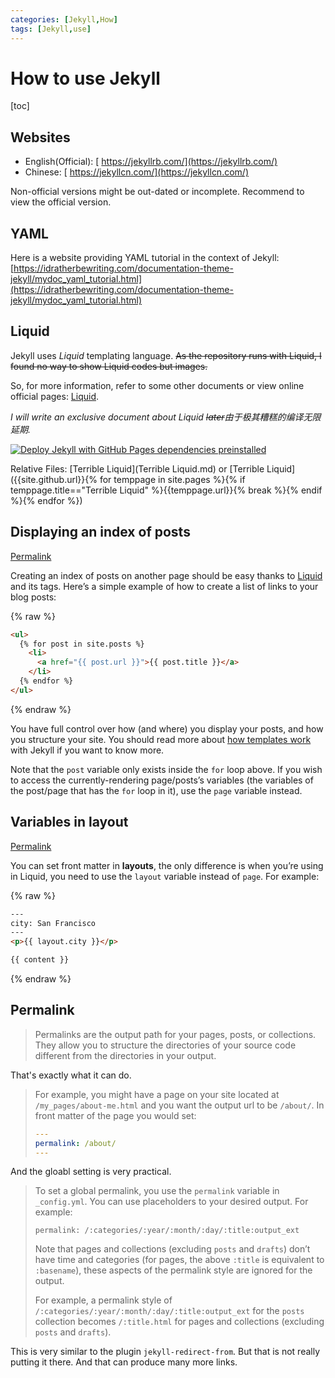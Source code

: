 ```yaml
---
categories: [Jekyll,How]
tags: [Jekyll,use]
---
```


# How to use Jekyll

[toc]

## Websites

- English(Official): [ https://jekyllrb.com/](https://jekyllrb.com/)
- Chinese: [ https://jekyllcn.com/](https://jekyllcn.com/)

Non-official versions might be out-dated or incomplete. Recommend to view the official version.

## YAML

Here is a website providing YAML tutorial in the context of Jekyll: [https://idratherbewriting.com/documentation-theme-jekyll/mydoc_yaml_tutorial.html](https://idratherbewriting.com/documentation-theme-jekyll/mydoc_yaml_tutorial.html)



## Liquid

Jekyll uses *Liquid* templating language. <del>As the repository runs with Liquid, I found no way to show Liquid codes but images.</del>

So, for more information, refer to some other documents or view online official pages: [Liquid](https://shopify.github.io/liquid/).

*I will write an exclusive document about Liquid <del>later</del>由于极其糟糕的编译无限延期.*

[![Deploy Jekyll with GitHub Pages dependencies preinstalled](https://github.com/LiuJiewenTT/MyDoc_A/actions/workflows/jekyll-gh-pages.yml/badge.svg)](https://github.com/LiuJiewenTT/MyDoc_A/actions/workflows/jekyll-gh-pages.yml)

Relative Files: [Terrible Liquid](Terrible Liquid.md) or [Terrible Liquid]({{site.github.url}}{% for temppage in site.pages %}{% if temppage.title=="Terrible Liquid" %}{{temppage.url}}{% break %}{% endif %}{% endfor %})

## Displaying an index of posts

[Permalink](https://jekyllrb.com/docs/posts/#displaying-an-index-of-posts)

Creating an index of posts on another page should be easy thanks to [Liquid](https://shopify.github.io/liquid/) and its tags. Here’s a simple example of how to create a list of links to your blog posts:

{% raw %}

```html
<ul>
  {% for post in site.posts %}
    <li>
      <a href="{{ post.url }}">{{ post.title }}</a>
    </li>
  {% endfor %}
</ul>
```
{% endraw %}

You have full control over how (and where) you display your posts, and how you structure your site. You should read more about [how templates work](https://jekyllrb.com/docs/templates/) with Jekyll if you want to know more.

Note that the `post` variable only exists inside the `for` loop above. If you wish to access the currently-rendering page/posts’s variables (the variables of the post/page that has the `for` loop in it), use the `page` variable instead.



## Variables in layout

[Permalink](https://jekyllrb.com/docs/layouts/#variables)

You can set front matter in **layouts**, the only difference is when you’re using in Liquid, you need to use the `layout` variable instead of `page`. For example:

{% raw %}

```html
---
city: San Francisco
---
<p>{{ layout.city }}</p>

{{ content }}
```

{% endraw %}



## Permalink

> Permalinks are the output path for your pages, posts, or collections. They allow you to structure the directories of your source code different from the directories in your output.

That's exactly what it can do.

> For example, you might have a page on your site located at `/my_pages/about-me.html` and you want the output url to be `/about/`. In front matter of the page you would set:
>
> ```yaml
> ---
> permalink: /about/
> ---
> ```

And the gloabl setting is very practical.

> To set a global permalink, you use the `permalink` variable in `_config.yml`. You can use placeholders to your desired output. For example:
>
> ```
> permalink: /:categories/:year/:month/:day/:title:output_ext
> ```
>
> Note that pages and collections (excluding `posts` and `drafts`) don’t have time and categories (for pages, the above `:title` is equivalent to `:basename`), these aspects of the permalink style are ignored for the output.
>
> For example, a permalink style of `/:categories/:year/:month/:day/:title:output_ext` for the `posts` collection becomes `/:title.html` for pages and collections (excluding `posts` and `drafts`).

This is very similar to the plugin `jekyll-redirect-from`. But that is not really putting it there. And that can produce many more links.

